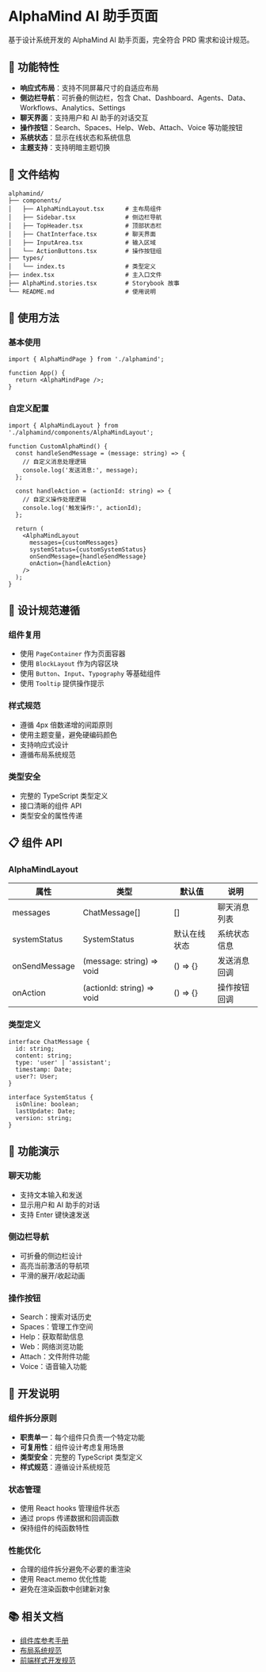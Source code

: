 # AlphaMind AI 助手页面

基于设计系统开发的 AlphaMind AI 助手页面，完全符合 PRD 需求和设计规范。

## 🎯 功能特性

- **响应式布局**：支持不同屏幕尺寸的自适应布局
- **侧边栏导航**：可折叠的侧边栏，包含 Chat、Dashboard、Agents、Data、Workflows、Analytics、Settings
- **聊天界面**：支持用户和 AI 助手的对话交互
- **操作按钮**：Search、Spaces、Help、Web、Attach、Voice 等功能按钮
- **系统状态**：显示在线状态和系统信息
- **主题支持**：支持明暗主题切换

## 📁 文件结构

```
alphamind/
├── components/
│   ├── AlphaMindLayout.tsx      # 主布局组件
│   ├── Sidebar.tsx              # 侧边栏导航
│   ├── TopHeader.tsx            # 顶部状态栏
│   ├── ChatInterface.tsx        # 聊天界面
│   ├── InputArea.tsx            # 输入区域
│   └── ActionButtons.tsx        # 操作按钮组
├── types/
│   └── index.ts                 # 类型定义
├── index.tsx                    # 主入口文件
├── AlphaMind.stories.tsx        # Storybook 故事
└── README.md                    # 使用说明
```

## 🚀 使用方法

### 基本使用

```tsx
import { AlphaMindPage } from './alphamind';

function App() {
  return <AlphaMindPage />;
}
```

### 自定义配置

```tsx
import { AlphaMindLayout } from './alphamind/components/AlphaMindLayout';

function CustomAlphaMind() {
  const handleSendMessage = (message: string) => {
    // 自定义消息处理逻辑
    console.log('发送消息:', message);
  };

  const handleAction = (actionId: string) => {
    // 自定义操作处理逻辑
    console.log('触发操作:', actionId);
  };

  return (
    <AlphaMindLayout
      messages={customMessages}
      systemStatus={customSystemStatus}
      onSendMessage={handleSendMessage}
      onAction={handleAction}
    />
  );
}
```

## 🎨 设计规范遵循

### 组件复用
- 使用 `PageContainer` 作为页面容器
- 使用 `BlockLayout` 作为内容区块
- 使用 `Button`、`Input`、`Typography` 等基础组件
- 使用 `Tooltip` 提供操作提示

### 样式规范
- 遵循 4px 倍数递增的间距原则
- 使用主题变量，避免硬编码颜色
- 支持响应式设计
- 遵循布局系统规范

### 类型安全
- 完整的 TypeScript 类型定义
- 接口清晰的组件 API
- 类型安全的属性传递

## 📋 组件 API

### AlphaMindLayout

| 属性 | 类型 | 默认值 | 说明 |
|------|------|--------|------|
| messages | ChatMessage[] | [] | 聊天消息列表 |
| systemStatus | SystemStatus | 默认在线状态 | 系统状态信息 |
| onSendMessage | (message: string) => void | () => {} | 发送消息回调 |
| onAction | (actionId: string) => void | () => {} | 操作按钮回调 |

### 类型定义

```tsx
interface ChatMessage {
  id: string;
  content: string;
  type: 'user' | 'assistant';
  timestamp: Date;
  user?: User;
}

interface SystemStatus {
  isOnline: boolean;
  lastUpdate: Date;
  version: string;
}
```

## 🎪 功能演示

### 聊天功能
- 支持文本输入和发送
- 显示用户和 AI 助手的对话
- 支持 Enter 键快速发送

### 侧边栏导航
- 可折叠的侧边栏设计
- 高亮当前激活的导航项
- 平滑的展开/收起动画

### 操作按钮
- Search：搜索对话历史
- Spaces：管理工作空间
- Help：获取帮助信息
- Web：网络浏览功能
- Attach：文件附件功能
- Voice：语音输入功能

## 🔧 开发说明

### 组件拆分原则
- **职责单一**：每个组件只负责一个特定功能
- **可复用性**：组件设计考虑复用场景
- **类型安全**：完整的 TypeScript 类型定义
- **样式规范**：遵循设计系统规范

### 状态管理
- 使用 React hooks 管理组件状态
- 通过 props 传递数据和回调函数
- 保持组件的纯函数特性

### 性能优化
- 合理的组件拆分避免不必要的重渲染
- 使用 React.memo 优化性能
- 避免在渲染函数中创建新对象

## 📚 相关文档

- [组件库参考手册](../COMPONENT_LIBRARY_REFERENCE.md)
- [布局系统规范](../LAYOUT_SYSTEM.md)
- [前端样式开发规范](../.cursor/rules/frontend-styles.mdc) 